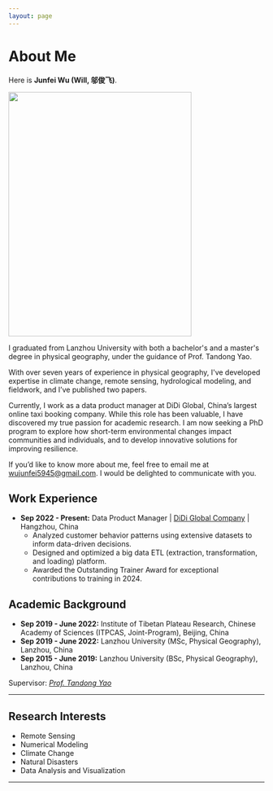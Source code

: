```yaml
---
layout: page
---
```



# About Me

  Here is **Junfei Wu (Will, 邬俊飞)**. 

<img src="https://junfeiwu.github.io/junfei02.jpg" class="floatpic" width="360" height="480">

I graduated from Lanzhou University with both a bachelor's and a master's degree in physical geography, under the guidance of Prof. Tandong Yao. 

With over seven years of experience in physical geography, I've developed expertise in climate change, remote sensing, hydrological modeling, and fieldwork, and I’ve published two papers. 

Currently, I work as a data product manager at DiDi Global, China’s largest online taxi booking company. While this role has been valuable, I have discovered my true passion for academic research. I am now seeking a PhD program to explore how short-term environmental changes impact communities and individuals, and to develop innovative solutions for improving resilience.

If you’d like to know more about me, feel free to email me at wujunfei5945@gmail.com.  I would be delighted to communicate with you.

## Work Experience

- **Sep 2022 - Present:** Data Product Manager | [DiDi Global Company](https://www.didiglobal.com/about-didi/about-us) |
  Hangzhou, China
  - Analyzed customer behavior patterns using extensive datasets to inform data-driven decisions.
  - Designed and optimized a big data ETL (extraction, transformation, and loading) platform. 
  - Awarded the Outstanding Trainer Award for exceptional contributions to training in 2024.

## Academic Background

- **Sep 2019 - June 2022:** Institute of Tibetan Plateau Research, Chinese Academy of Sciences (ITPCAS, Joint-Program), Beijing, China
- **Sep 2019 - June 2022:** Lanzhou University (MSc, Physical Geography), Lanzhou, China
- **Sep 2015 - June 2019:** Lanzhou University (BSc, Physical Geography), Lanzhou, China

Supervisor: *[Prof. Tandong Yao](http://tdyao.itpcas.ac.cn/)*

---

## Research Interests

- Remote Sensing
- Numerical Modeling
- Climate Change
- Natural Disasters
- Data Analysis and Visualization

---

